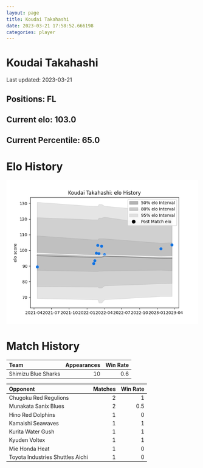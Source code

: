 ```yaml
---  
layout: page  
title: Koudai Takahashi  
date: 2023-03-21 17:58:52.666198  
categories: player  
---
```

# Koudai Takahashi


Last updated: 2023-03-21
## Positions: FL

## Current elo: 103.0

## Current Percentile: 65.0

# Elo History


![elo history](history_KoudaiTakahashi.png)
# Match History


| Team                |   Appearances |   Win Rate |
|:--------------------|--------------:|-----------:|
| Shimizu Blue Sharks |            10 |        0.6 |

| Opponent                         |   Matches |   Win Rate |
|:---------------------------------|----------:|-----------:|
| Chugoku Red Regulions            |         2 |        1   |
| Munakata Sanix Blues             |         2 |        0.5 |
| Hino Red Dolphins                |         1 |        0   |
| Kamaishi Seawaves                |         1 |        1   |
| Kurita Water Gush                |         1 |        1   |
| Kyuden Voltex                    |         1 |        1   |
| Mie Honda Heat                   |         1 |        0   |
| Toyota Industries Shuttles Aichi |         1 |        0   |